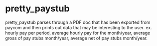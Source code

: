 # pretty_paystub
 pretty_paystub parses through a PDF doc that has been exported from paycom and then prints out data that may be interesting to the user. ex. hourly pay per period, average hourly pay for the month/year, average gross of pay stubs month/year, average net of pay stubs month/year.
